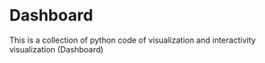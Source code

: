 # Dashboard
This is a collection of python code of visualization and interactivity visualization (Dashboard)
